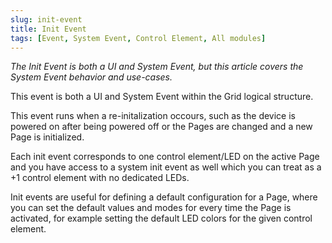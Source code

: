 ```yaml
---
slug: init-event
title: Init Event
tags: [Event, System Event, Control Element, All modules]
---
```


*The Init Event is both a UI and System Event, but this article covers the System Event behavior and use-cases.*

This event is both a UI and System Event within the Grid logical structure.

This event runs when a re-initalization occours, such as the device is powered on after being powered off or the Pages are changed and a new Page is initialized.

Each init event corresponds to one control element/LED on the active Page and you have access to a system init event as well which you can treat as a +1 control element with no dedicated LEDs.

Init events are useful for defining a default configuration for a Page, where you can set the default values and modes for every time the Page is activated, for example setting the default LED colors for the given control element.